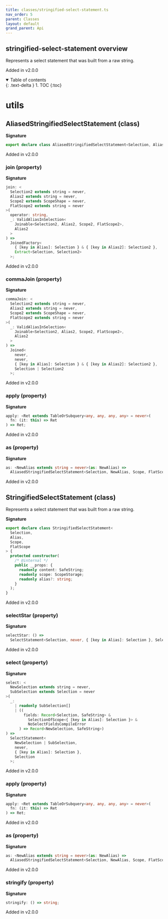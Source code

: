 ```yaml
---
title: classes/stringified-select-statement.ts
nav_order: 5
parent: Classes
layout: default
grand_parent: Api
---
```


## stringified-select-statement overview

Represents a select statement that was built from a raw string.

Added in v2.0.0

<details open markdown="block">
  <summary>
    Table of contents
  </summary>
  {: .text-delta }
1. TOC
{:toc}
</details>

# utils

## AliasedStringifiedSelectStatement (class)

**Signature**

```ts
export declare class AliasedStringifiedSelectStatement<Selection, Alias, Scope, FlatScope>
```

Added in v2.0.0

### join (property)

**Signature**

```ts
join: <
  Selection2 extends string = never,
  Alias2 extends string = never,
  Scope2 extends ScopeShape = never,
  FlatScope2 extends string = never
>(
  operator: string,
  _: ValidAliasInSelection<
    Joinable<Selection2, Alias2, Scope2, FlatScope2>,
    Alias2
  >
) =>
  JoinedFactory<
    { [key in Alias]: Selection } & { [key in Alias2]: Selection2 },
    Extract<Selection, Selection2>
  >;
```

Added in v2.0.0

### commaJoin (property)

**Signature**

```ts
commaJoin: <
  Selection2 extends string = never,
  Alias2 extends string = never,
  Scope2 extends ScopeShape = never,
  FlatScope2 extends string = never
>(
  _: ValidAliasInSelection<
    Joinable<Selection2, Alias2, Scope2, FlatScope2>,
    Alias2
  >
) =>
  Joined<
    never,
    never,
    { [key in Alias]: Selection } & { [key in Alias2]: Selection2 },
    Selection | Selection2
  >;
```

Added in v2.0.0

### apply (property)

**Signature**

```ts
apply: <Ret extends TableOrSubquery<any, any, any, any> = never>(
  fn: (it: this) => Ret
) => Ret;
```

Added in v2.0.0

### as (property)

**Signature**

```ts
as: <NewAlias extends string = never>(as: NewAlias) =>
  AliasedStringifiedSelectStatement<Selection, NewAlias, Scope, FlatScope>;
```

Added in v2.0.0

## StringifiedSelectStatement (class)

Represents a select statement that was built from a raw string.

**Signature**

```ts
export declare class StringifiedSelectStatement<
  Selection,
  Alias,
  Scope,
  FlatScope
> {
  protected constructor(
    /* @internal */
    public __props: {
      readonly content: SafeString;
      readonly scope: ScopeStorage;
      readonly alias?: string;
    }
  );
}
```

Added in v2.0.0

### selectStar (property)

**Signature**

```ts
selectStar: () =>
  SelectStatement<Selection, never, { [key in Alias]: Selection }, Selection>;
```

Added in v2.0.0

### select (property)

**Signature**

```ts
select: <
  NewSelection extends string = never,
  SubSelection extends Selection = never
>(
  _:
    | readonly SubSelection[]
    | ((
        fields: Record<Selection, SafeString> &
          SelectionOfScope<{ [key in Alias]: Selection }> &
          NoSelectFieldsCompileError
      ) => Record<NewSelection, SafeString>)
) =>
  SelectStatement<
    NewSelection | SubSelection,
    never,
    { [key in Alias]: Selection },
    Selection
  >;
```

Added in v2.0.0

### apply (property)

**Signature**

```ts
apply: <Ret extends TableOrSubquery<any, any, any, any> = never>(
  fn: (it: this) => Ret
) => Ret;
```

Added in v2.0.0

### as (property)

**Signature**

```ts
as: <NewAlias extends string = never>(as: NewAlias) =>
  AliasedStringifiedSelectStatement<Selection, NewAlias, Scope, FlatScope>;
```

Added in v2.0.0

### stringify (property)

**Signature**

```ts
stringify: () => string;
```

Added in v2.0.0
